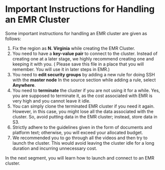 # Important Instructions for Handling an EMR Cluster

Some important instructions for handling an EMR cluster are given as follows:

1.  Fix the region as **N. Virginia** while creating the EMR Cluster.
2.  You need to have a **key-value pair** to connect to the cluster. Instead of creating one at a later stage, we highly recommend creating one and keeping it with you. ( Please save this file in a place that you will remember. You will use it in later steps in EMR.) 
3.  You need to **edit security groups** by adding a new rule for doing SSH with the **master node** In the source section while adding a rule, select **Anywhere**.
4.  You need to **terminate** the cluster if you are not using it for a while. Yes, you are supposed to terminate it, as the cost associated with EMR is very high and you cannot leave it idle. 
5.  You can simply clone the terminated EMR cluster if you need it again. However, in this case, you might lose all the data associated with the cluster. So, avoid putting data in the EMR cluster; instead, store data in S3.
6.  Strictly adhere to the guidelines given in the form of documents and platform text; otherwise, you will exceed your allocated budget.
7.  We recommended you to go through all the videos and then try to launch the cluster. This would avoid leaving the cluster idle for a long duration and incurring unnecessary cost.

In the next segment, you will learn how to launch and connect to an EMR cluster.
